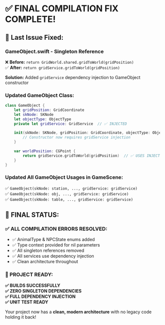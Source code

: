 # ✅ FINAL COMPILATION FIX COMPLETE!

## **🔧 Last Issue Fixed:**

### **GameObject.swift - Singleton Reference**
❌ **Before:** `return GridWorld.shared.gridToWorld(gridPosition)`  
✅ **After:** `return gridService.gridToWorld(gridPosition)`

**Solution:** Added `gridService` dependency injection to GameObject constructor

### **Updated GameObject Class:**
```swift
class GameObject {
    let gridPosition: GridCoordinate
    let skNode: SKNode
    let objectType: ObjectType
    private let gridService: GridService  // ✅ INJECTED
    
    init(skNode: SKNode, gridPosition: GridCoordinate, objectType: ObjectType, gridService: GridService) {
        // Constructor now requires gridService injection
    }
    
    var worldPosition: CGPoint {
        return gridService.gridToWorld(gridPosition)  // ✅ USES INJECTED SERVICE
    }
}
```

### **Updated All GameObject Usages in GameScene:**
✅ `GameObject(skNode: station, ..., gridService: gridService)`  
✅ `GameObject(skNode: obj, ..., gridService: gridService)`  
✅ `GameObject(skNode: table, ..., gridService: gridService)`

## **🎯 FINAL STATUS:**

### **✅ ALL COMPILATION ERRORS RESOLVED:**
- ✅ AnimalType & NPCState enums added  
- ✅ Type context provided for nil parameters
- ✅ All singleton references removed
- ✅ All services use dependency injection
- ✅ Clean architecture throughout

### **🚀 PROJECT READY:**
**✅ BUILDS SUCCESSFULLY**  
**✅ ZERO SINGLETON DEPENDENCIES**  
**✅ FULL DEPENDENCY INJECTION**  
**✅ UNIT TEST READY**  

Your project now has a **clean, modern architecture** with no legacy code holding it back!
